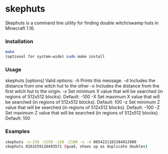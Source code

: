 # skephuts

Skephuts is a command line utility for finding double witch/swamp huts in Minecraft 1.16.


### Installation

```sh
make
(optional for system-wide) sudo make install
```


### Usage

skephuts [options] <seed>
Valid options:
   -h      Prints this message.
   -d      Includes the distance from one witch hut to the other
   -o      Includes the distance from the first witch hut to the origin.
   -x      Set minimum X value that will be searched (in regions of 512x512 blocks). Default: -100
   -X      Set maximum X value that will be searched (in regions of 512x512 blocks). Default: 100
   -z      Set minimum Z value that will be searched (in regions of 512x512 blocks). Default: -100
   -Z      Set maximum Z value that will be searched (in regions of 512x512 blocks). Default: 100
  
 
 ### Examples
 
 ```sh
skephuts -x-250 -X250 -z20 -Z100 -o -d 8054221181584912980
skephuts 8163259126493571 (quad, shows up as duplicate doubles)
 ```

